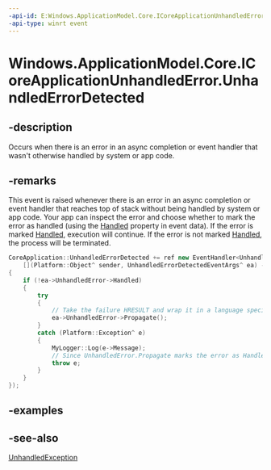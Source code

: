 ```yaml
---
-api-id: E:Windows.ApplicationModel.Core.ICoreApplicationUnhandledError.UnhandledErrorDetected
-api-type: winrt event
---
```


<!-- Event syntax
abstract public event Windows.Foundation.EventHandler UnhandledErrorDetected<Windows.ApplicationModel.Core.UnhandledErrorDetectedEventArgs>
-->

# Windows.ApplicationModel.Core.ICoreApplicationUnhandledError.UnhandledErrorDetected

## -description
Occurs when there is an error in an async completion or event handler that wasn't otherwise handled by system or app code.

## -remarks
This event is raised whenever there is an error in an async completion or event handler that reaches top of stack without being handled by system or app code. Your app can inspect the error and choose whether to mark the error as handled (using the [Handled](unhandlederror_handled.md) property in event data). If the error is marked [Handled](unhandlederror_handled.md), execution will continue. If the error is not marked [Handled](unhandlederror_handled.md), the process will be terminated.

```cpp
CoreApplication::UnhandledErrorDetected += ref new EventHandler<UnhandledErrorDetectedEventArgs^ >(
    [](Platform::Object^ sender, UnhandledErrorDetectedEventArgs^ ea) ->
{
    if (!ea->UnhandledError->Handled)
    {
        try
        {
            // Take the failure HRESULT and wrap it in a language specific exception
            ea->UnhandledError->Propagate();
        }
        catch (Platform::Exception^ e)
        {
            MyLogger::Log(e->Message);
            // Since UnhandledError.Propagate marks the error as Handled, rethrow in order to only Log and not Handle
            throw e;
        }
    }
});
```

## -examples

## -see-also
[UnhandledException](../windows.ui.xaml/application_unhandledexception.md)
